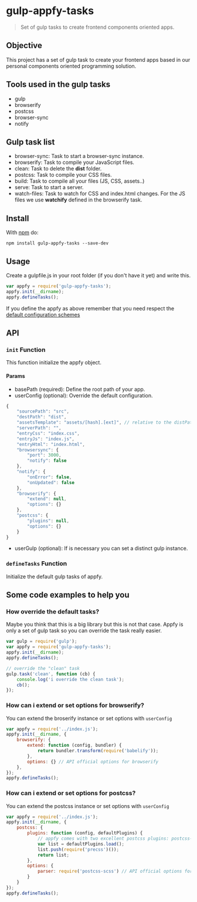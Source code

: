 # gulp-appfy-tasks
> Set of gulp tasks to create frontend components oriented apps.

## Objective
This project has a set of gulp task to create your frontend apps based in our personal components oriented programming solution.

## Tools used in the gulp tasks
- gulp
- browserify
- postcss
- browser-sync
- notify

## Gulp task list
- browser-sync: Task to start a browser-sync instance.
- browserify: Task to compile your JavaScript files.
- clean: Task to delete the **dist** folder.
- postcss: Task to compile your CSS files.
- build: Task to compile all your files (JS, CSS, assets..)
- serve: Task to start a server.
- watch-files: Task to watch for CSS and index.html changes. For the JS files we use **watchify** defined in the browserify task.

## <a name="install"></a> Install

With [npm](https://npmjs.com/package/gulp-appfy-tasks) do:

```
npm install gulp-appfy-tasks --save-dev
```

## <a name="usage"></a> Usage

Create a gulpfile.js in your root folder (if you don't have it yet) and write this.

```javascript
var appfy = require('gulp-appfy-tasks');
appfy.init(__dirname);
appfy.defineTasks();
```

If you define the appfy as above remember that you need respect the [default configuration schemes](#userConfig)

## <a name="api"></a> API

### ```init``` Function
This function initialize the appfy object.

#### Params
- basePath (required): Define the root path of your app.
- <a name="userConfig"></a> userConfig (optional): Override the default configuration.
```javascript
{
    "sourcePath": "src",
    "destPath": "dist",
    "assetsTemplate": "assets/[hash].[ext]", // relative to the distPath, read more about assets template in the github page of postcss-copy
    "serverPath": "",
    "entryCss": "index.css",
    "entryJs": "index.js",
    "entryHtml": "index.html",
    "browsersync": {
        "port": 3000,
        "notify": false
    },
    "notify": {
        "onError": false,
        "onUpdated": false
    },
    "browserify": {
        "extend": null,
        "options": {}
    },
    "postcss": {
        "plugins": null,
        "options": {}
    }
}
```
- userGulp (optional): If is necessary you can set a distinct gulp instance.

### ```defineTasks``` Function
Initialize the default gulp tasks of appfy.

## Some code examples to help you

### How override the default tasks?
Maybe you think that this is a big library but this is not that case. Appfy is only a set of gulp task so you can override the task really easier.

```javascript
var gulp = require('gulp');
var appfy = require('gulp-appfy-tasks');
appfy.init(__dirname);
appfy.defineTasks();

// override the "clean" task
gulp.task('clean', function (cb) {
    console.log('i override the clean task');
    cb();
});
```

### How can i extend or set options for browserify?
You can extend the broserify instance or set options with ```userConfig```

```javascript
var appfy = require('../index.js');
appfy.init(__dirname, {
    browserify: {
        extend: function (config, bundler) {
            return bundler.transform(require('babelify'));
        },
        options: {} // API official options for browserify
    },
});
appfy.defineTasks();
```

### How can i extend or set options for postcss?
You can extend the postcss instance or set options with ```userConfig```

```javascript
var appfy = require('../index.js');
appfy.init(__dirname, {
    postcss: {
        plugins: function (config, defaultPlugins) {
            // appfy comes with two excellent postcss plugins: postcss-copy and postcss-import
            var list = defaultPlugins.load();
            list.push(require('precss')());
            return list;
        },
        options: {
            parser: require('postcss-scss') // API official options for postcss
        }
    }
});
appfy.defineTasks();
```
